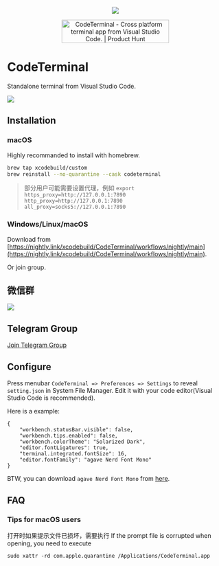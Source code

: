 <p align="center">
<img src="https://images.weserv.nl/?url=https://article.biliimg.com/bfs/article/fb7b025b7d25274ba54957590d6b29ebd8f3ac57.png_120x120"></img>

</p>
<p align="center">
<a  href="https://www.producthunt.com/posts/codeterminal?utm_source=badge-featured&utm_medium=badge&utm_souce=badge-codeterminal" target="_blank"><img src="https://api.producthunt.com/widgets/embed-image/v1/featured.svg?post_id=340636&theme=light" alt="CodeTerminal - Cross&#0032;platform&#0032;terminal&#0032;app&#0032;from&#0032;Visual&#0032;Studio&#0032;Code&#0046; | Product Hunt" style="width: 250px; height: 54px;" width="250" height="54" /></a>

</p>

# CodeTerminal

Standalone terminal from Visual Studio Code.




![](https://images.weserv.nl/?url=https://article.biliimg.com/bfs/article/73a29f9dedeeec6cc8f22780040c9d252570f98d.png)


## Installation

### macOS

Highly recommanded to install with homebrew.

```bash
brew tap xcodebuild/custom
brew reinstall --no-quarantine --cask codeterminal
```

> 部分用户可能需要设置代理，例如 `export https_proxy=http://127.0.0.1:7890 http_proxy=http://127.0.0.1:7890 all_proxy=socks5://127.0.0.1:7890`


### Windows/Linux/macOS

Download from [https://nightly.link/xcodebuild/CodeTerminal/workflows/nightly/main](https://nightly.link/xcodebuild/CodeTerminal/workflows/nightly/main).

Or join group.

## 微信群
![](https://images.weserv.nl/?url=https://article.biliimg.com/bfs/article/e2bda3ff6798bdb24200474f648143c6b3e8655f.jpg_80x80)

## Telegram Group

[Join Telegram Group](https://t.me/+y3WJL1jz2FIyNDI9)

## Configure

Press menubar `CodeTerminal => Preferences => Settings` to reveal `setting.json` in System File Manager. Edit it with your code editor(Visual Studio Code is recommended).

Here is a example:

```
{
    "workbench.statusBar.visible": false,
    "workbench.tips.enabled": false,
    "workbench.colorTheme": "Solarized Dark",
    "editor.fontLigatures": true,
    "terminal.integrated.fontSize": 16,
    "editor.fontFamily": "agave Nerd Font Mono"
}
```

BTW, you can download `agave Nerd Font Mono` from [here](https://github.com/ryanoasis/nerd-fonts/tree/master/patched-fonts/Agave/complete).

## FAQ

### Tips for macOS users
打开时如果提示文件已损坏，需要执行
If the prompt file is corrupted when opening, you need to execute

```shell
sudo xattr -rd com.apple.quarantine /Applications/CodeTerminal.app
```
</details>
